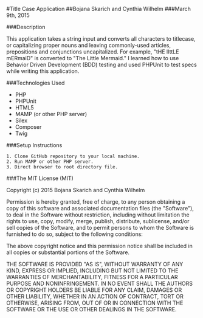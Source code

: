 #Title Case Application
##Bojana Skarich and Cynthia Wilhelm
###March 9th, 2015

###Description

This application takes a string input and converts all characters to titlecase, or capitalizing proper nouns and leaving commonly-used articles, prepositions and conjunctions uncapitalized. For example, "tHE lIttLE mERmaiD" is converted to "The Little Mermaid." I learned how to use Behavior Driven Development (BDD) testing and used PHPUnit to test specs while writing this application. 

###Technologies Used

* PHP 
* PHPUnit
* HTML5 
* MAMP (or other PHP server) 
* Silex 
* Composer 
* Twig

###Setup Instructions

    1. Clone GitHub repository to your local machine.
    2. Run MAMP or other PHP server.
    3. Direct browser to root directory file.


###The MIT License (MIT)

Copyright (c) 2015 Bojana Skarich and Cynthia Wilhelm

Permission is hereby granted, free of charge, to any person obtaining a copy of this software and associated documentation files (the "Software"), to deal in the Software without restriction, including without limitation the rights to use, copy, modify, merge, publish, distribute, sublicense, and/or sell copies of the Software, and to permit persons to whom the Software is furnished to do so, subject to the following conditions:

The above copyright notice and this permission notice shall be included in all copies or substantial portions of the Software.

THE SOFTWARE IS PROVIDED "AS IS", WITHOUT WARRANTY OF ANY KIND, EXPRESS OR IMPLIED, INCLUDING BUT NOT LIMITED TO THE WARRANTIES OF MERCHANTABILITY, FITNESS FOR A PARTICULAR PURPOSE AND NONINFRINGEMENT. IN NO EVENT SHALL THE AUTHORS OR COPYRIGHT HOLDERS BE LIABLE FOR ANY CLAIM, DAMAGES OR OTHER LIABILITY, WHETHER IN AN ACTION OF CONTRACT, TORT OR OTHERWISE, ARISING FROM, OUT OF OR IN CONNECTION WITH THE SOFTWARE OR THE USE OR OTHER DEALINGS IN THE SOFTWARE.

